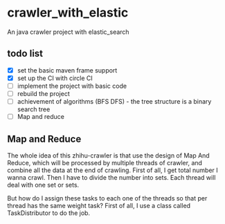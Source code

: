 # crawler_with_elastic
An java crawler project with elastic_search

## todo list
- [x] set the basic maven frame support
- [x] set up the CI with circle CI
- [ ] implement the project with basic code
- [ ] rebuild the project
- [ ] achievement of algorithms (BFS DFS) - the tree structure is a binary search tree
- [ ] Map and reduce

## Map and Reduce
The whole idea of this zhihu-crawler is that use the design of Map And Reduce, which will be
processed by multiple threads of crawler, and combine all the data at the end of crawling.
First of all, I get total number I wanna crawl. Then I have to divide the number into sets.
Each thread will deal with one set or sets.

But how do I assign these tasks to each one of the threads so that per thread has the same weight task?
First of all, I use a class called TaskDistributor to do the job.